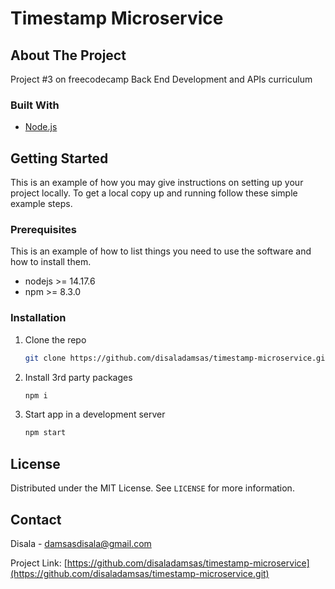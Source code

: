 # Timestamp Microservice

<!-- ABOUT THE PROJECT -->
## About The Project

Project #3 on freecodecamp Back End Development and APIs curriculum

### Built With

* [Node.js](https://nodejs.org/)

<!-- GETTING STARTED -->
## Getting Started

This is an example of how you may give instructions on setting up your project locally.
To get a local copy up and running follow these simple example steps.

### Prerequisites

This is an example of how to list things you need to use the software and how to install them.

* nodejs >= 14.17.6
* npm >= 8.3.0

### Installation

1. Clone the repo
   ```sh
   git clone https://github.com/disaladamsas/timestamp-microservice.git
   ```
2. Install 3rd party packages
   ```sh
   npm i
   ```
   
4. Start app in a development server 
   ```sh
   npm start
   ```

<!-- LICENSE -->
## License

Distributed under the MIT License. See `LICENSE` for more information.

<!-- CONTACT -->
## Contact

Disala - damsasdisala@gmail.com

Project Link: [https://github.com/disaladamsas/timestamp-microservice](https://github.com/disaladamsas/timestamp-microservice.git)
